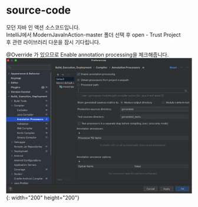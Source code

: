 # source-code
모던 자바 인 액션 소스코드입니다.  
IntelliJ에서 ModernJavaInAction-master 폴더 선택 후 open - Trust Project  
후 관련 라이브러리 다운을 잠시 기다립니다.  

@Override 가 있으므로 Enable annotation processing을 체크해줍니다.  
![설정](/ModernJavaInAction-master/img/Annotation%20Processing.png){: width="200" height="200"}
